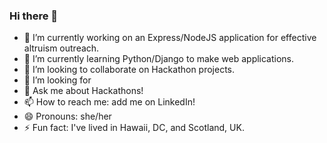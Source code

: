 ### Hi there 👋

- 🔭 I’m currently working on an Express/NodeJS application for effective altruism outreach.
- 🌱 I’m currently learning Python/Django to make web applications.
- 👯 I’m looking to collaborate on Hackathon projects.
- 🤔 I’m looking for 
- 💬 Ask me about Hackathons!
- 📫 How to reach me: add me on LinkedIn!
- 😄 Pronouns: she/her
- ⚡ Fun fact: I've lived in Hawaii, DC, and Scotland, UK.
